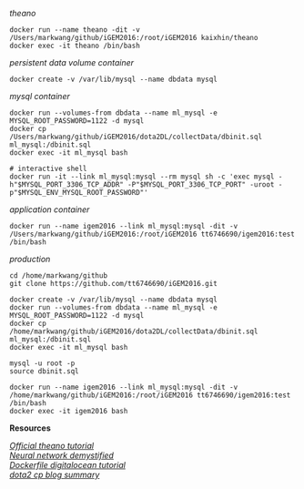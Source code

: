 

_theano_

```
docker run --name theano -dit -v /Users/markwang/github/iGEM2016:/root/iGEM2016 kaixhin/theano
docker exec -it theano /bin/bash
```

_persistent data volume container_

```
docker create -v /var/lib/mysql --name dbdata mysql
```

_mysql container_

```
docker run --volumes-from dbdata --name ml_mysql -e MYSQL_ROOT_PASSWORD=1122 -d mysql
docker cp /Users/markwang/github/iGEM2016/dota2DL/collectData/dbinit.sql ml_mysql:/dbinit.sql
docker exec -it ml_mysql bash

# interactive shell
docker run -it --link ml_mysql:mysql --rm mysql sh -c 'exec mysql -h"$MYSQL_PORT_3306_TCP_ADDR" -P"$MYSQL_PORT_3306_TCP_PORT" -uroot -p"$MYSQL_ENV_MYSQL_ROOT_PASSWORD"'
```

_application container_

```
docker run --name igem2016 --link ml_mysql:mysql -dit -v /Users/markwang/github/iGEM2016:/root/iGEM2016 tt6746690/igem2016:test /bin/bash
```


_production_

```
cd /home/markwang/github
git clone https://github.com/tt6746690/iGEM2016.git

docker create -v /var/lib/mysql --name dbdata mysql
docker run --volumes-from dbdata --name ml_mysql -e MYSQL_ROOT_PASSWORD=1122 -d mysql
docker cp /home/markwang/github/iGEM2016/dota2DL/collectData/dbinit.sql ml_mysql:/dbinit.sql
docker exec -it ml_mysql bash

mysql -u root -p
source dbinit.sql

docker run --name igem2016 --link ml_mysql:mysql -dit -v /home/markwang/github/iGEM2016:/root/iGEM2016 tt6746690/igem2016:test /bin/bash
docker exec -it igem2016 bash

```


__Resources__


[_Official theano tutorial_](http://deeplearning.net/software/theano/tutorial/)  
[_Neural network demystified_](https://github.com/stephencwelch/Neural-Networks-Demystified)  
[_Dockerfile digitalocean tutorial_](https://docs.docker.com/engine/reference/builder/)  
[_dota2 cp blog summary_](http://kevintechnology.com/post/71621133663/using-machine-learning-to-recommend-heroes-for)  
